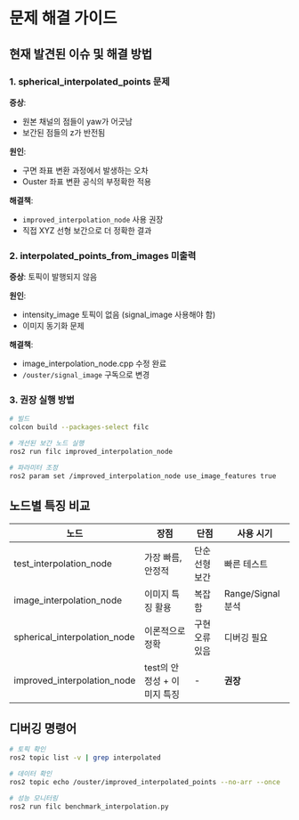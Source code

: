 # 문제 해결 가이드

## 현재 발견된 이슈 및 해결 방법

### 1. spherical_interpolated_points 문제
**증상**: 
- 원본 채널의 점들이 yaw가 어긋남
- 보간된 점들의 z가 반전됨

**원인**: 
- 구면 좌표 변환 과정에서 발생하는 오차
- Ouster 좌표 변환 공식의 부정확한 적용

**해결책**:
- `improved_interpolation_node` 사용 권장
- 직접 XYZ 선형 보간으로 더 정확한 결과

### 2. interpolated_points_from_images 미출력
**증상**: 토픽이 발행되지 않음

**원인**:
- intensity_image 토픽이 없음 (signal_image 사용해야 함)
- 이미지 동기화 문제

**해결책**:
- image_interpolation_node.cpp 수정 완료
- `/ouster/signal_image` 구독으로 변경

### 3. 권장 실행 방법

```bash
# 빌드
colcon build --packages-select filc

# 개선된 보간 노드 실행
ros2 run filc improved_interpolation_node

# 파라미터 조정
ros2 param set /improved_interpolation_node use_image_features true
```

## 노드별 특징 비교

| 노드 | 장점 | 단점 | 사용 시기 |
|------|------|------|-----------|
| test_interpolation_node | 가장 빠름, 안정적 | 단순 선형 보간 | 빠른 테스트 |
| image_interpolation_node | 이미지 특징 활용 | 복잡함 | Range/Signal 분석 |
| spherical_interpolation_node | 이론적으로 정확 | 구현 오류 있음 | 디버깅 필요 |
| improved_interpolation_node | test의 안정성 + 이미지 특징 | - | **권장** |

## 디버깅 명령어

```bash
# 토픽 확인
ros2 topic list -v | grep interpolated

# 데이터 확인
ros2 topic echo /ouster/improved_interpolated_points --no-arr --once

# 성능 모니터링
ros2 run filc benchmark_interpolation.py
```
